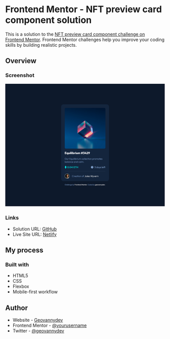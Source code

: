 # Frontend Mentor - NFT preview card component solution

This is a solution to the [NFT preview card component challenge on Frontend Mentor](https://www.frontendmentor.io/challenges/nft-preview-card-component-SbdUL_w0U). Frontend Mentor challenges help you improve your coding skills by building realistic projects. 

## Overview

### Screenshot

![](./images/screenshot.png)

### Links

- Solution URL: [GitHub](https://github.com/geovannydev/nft-preview-card)
- Live Site URL: [Netlify](https://dg-nft-preview-card.netlify.app/)

## My process

### Built with

- HTML5
- CSS
- Flexbox
- Mobile-first workflow

## Author

- Website - [Geovannydev](https://geovannydev.me)
- Frontend Mentor - [@yourusername](https://www.frontendmentor.io/profile/geovannydev)
- Twitter - [@geovannydev](https://www.twitter.com/geovannydev)
